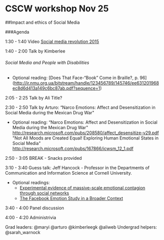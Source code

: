 # CSCW workshop Nov 25 
##Impact and ethics of Social Media

###Agenda

1:30 - 1:40 Video [Social media revolution 2015](https://www.youtube.com/watch?v=0eUeL3n7fDs)

1:40 - 2:00 Talk by Kimberlee
###### Social Media and People with Disabilities
- Optional reading: [Does That Face-“Book” Come in Braille?, p. 96] (http://ir.nmu.org.ua/bitstream/handle/123456789/145746/ee631201968ec8d6d413a149c6bc87ab.pdf?sequence=1)

2:05 - 2:25 Talk by Ali  Title?

2:30 - 2:50 Talk by Arturo: “Narco Emotions: Affect and Desensitization in Social Media during the Mexican Drug War"
- Optional reading: 
  “Narco Emotions: Affect and Desensitization in Social Media during the Mexican Drug War"
   http://research.microsoft.com/pubs/208580/affect_desensitize-v29.pdf
  "Not All Moods are Created Equal! Exploring Human Emotional States in Social Media"
   http://research.microsoft.com/pubs/167866/icwsm_12_1.pdf

2:50 - 3:05 BREAK - Snacks provided

3:10 - 3:40 Guess talk: Jeff Hancock - Professor in the Departments of Communication and Information Science at Cornell University.

  * Optional readings:
    - [Experimental evidence of massive-scale emotional contagion through social networks](http://www.pnas.org/content/111/24/8788.full)
    - [The Facebook Emotion Study in a Broader Context](http://www.scilogs.com/from_the_lab_bench/the-facebook-emotion-study-in-a-broader-context/)

3:40 - 4:00 Panel discussion

4:00 - 4:20 Administrivia 

Grad leaders: @maryi  @arturo @kimberleegk @aliweb 
Undergrad helpers: @sarah_warnock
